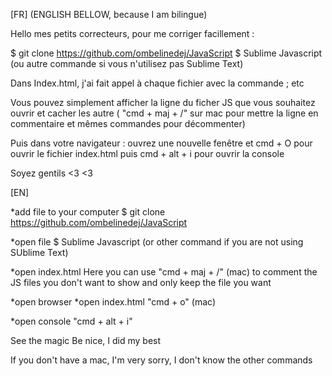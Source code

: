 [FR] (ENGLISH BELLOW, because I am bilingue)

Hello mes petits correcteurs, pour me corriger facillement : 

$ git clone https://github.com/ombelinedej/JavaScript
$ Sublime Javascript (ou autre commande si vous n'utilisez pas Sublime Text)


Dans Index.html, j'ai fait appel à chaque fichier avec la commande <script src="script_1.js"></script> ; <script src="script_2.js"></script> etc

Vous pouvez simplement afficher la ligne du ficher JS que vous souhaitez ouvrir et cacher les autre ( "cmd + maj + /" sur mac pour mettre la ligne en commentaire et mêmes commandes pour décommenter) 

Puis dans votre navigateur : ouvrez une nouvelle fenêtre et cmd + O pour ouvrir le fichier index.html puis cmd + alt + i  pour ouvrir la console 

Soyez gentils <3 <3 


[EN]

*add file to your computer
$ git clone https://github.com/ombelinedej/JavaScript

*open file
$ Sublime Javascript (or other command if you are not using SUblime Text)

*open index.html
Here you can use  "cmd + maj + /" (mac) to comment the JS files you don't want to show and only keep the file you want

*open browser
*open index.html
"cmd + o" (mac) 

*open console
"cmd + alt + i"

See the magic
Be nice, I did my best

If you don't have a mac, I'm very sorry, I don't know the other commands






